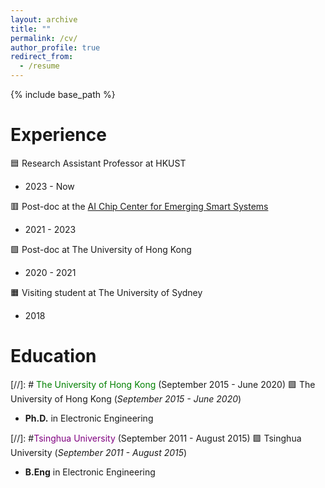 ```yaml
---
layout: archive
title: ""
permalink: /cv/
author_profile: true
redirect_from:
  - /resume
---
```


{% include base_path %}

Experience
=====
🟦 Research Assistant Professor at HKUST
- 2023 - Now

🟥 Post-doc at the [AI Chip Center for Emerging Smart Systems](https://inno-access.hk) 
- 2021 - 2023

🟩 Post-doc at The University of Hong Kong
- 2020 - 2021

🟧 Visiting student at The University of Sydney
- 2018

Education
=====
[//]: #  <span style="color:green">The University of Hong Kong</span> (September 2015 - June 2020)
🟩 The University of Hong Kong (*September 2015 - June 2020*)
- **Ph.D.** in Electronic Engineering

[//]: #<span style="color:purple">Tsinghua University</span> (September 2011 - August 2015)
🟪 Tsinghua University (*September 2011 - August 2015*)
- **B.Eng** in Electronic Engineering